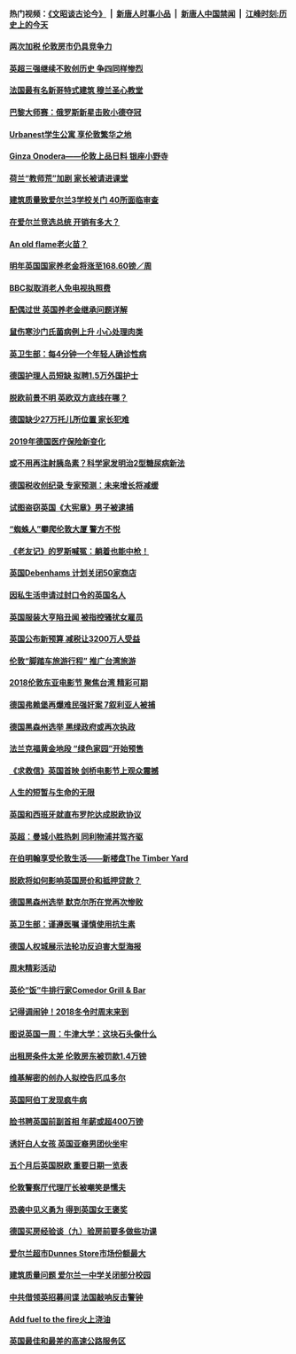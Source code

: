 #### 热门视频：[《文昭谈古论今》](https://github.com/gfw-breaker/wenzhao/blob/master/README.md?t=11060333) &nbsp;|&nbsp; [新唐人时事小品](https://github.com/gfw-breaker/ntdtv-comedy/blob/master/README.md?t=11060333) &nbsp;|&nbsp; [新唐人中国禁闻](https://github.com/gfw-breaker/ntdtv-news/blob/master/README.md?t=11060333) &nbsp;|&nbsp; [江峰时刻:历史上的今天](https://github.com/gfw-breaker/today-in-history/blob/master/README.md?t=11060333) 

#### [两次加税 伦敦房市仍具竞争力](../pages/nsc974/n10832030.md?t=11060333) 

#### [英超三强继续不败创历史 争四同样惨烈](../pages/nsc974/n10830095.md?t=11060333) 

#### [法国最有名新哥特式建筑 穆兰圣心教堂](../pages/nsc974/n10829754.md?t=11060333) 

#### [巴黎大师赛：俄罗斯新星击败小德夺冠](../pages/nsc974/n10830134.md?t=11060333) 

#### [Urbanest学生公寓 享伦敦繁华之地](../pages/nsc974/n10828080.md?t=11060333) 

#### [Ginza Onodera——伦敦上品日料 银座小野寺](../pages/nsc974/n10828069.md?t=11060333) 

#### [荷兰“教师荒”加剧 家长被请进课堂](../pages/nsc974/n10826148.md?t=11060333) 

#### [建筑质量致爱尔兰3学校关门 40所面临审查](../pages/nsc974/n10826209.md?t=11060333) 

#### [在爱尔兰竞选总统 开销有多大？](../pages/nsc974/n10826165.md?t=11060333) 

#### [An old flame老火苗？](../pages/nsc974/n10825994.md?t=11060333) 

#### [明年英国国家养老金将涨至168.60镑／周](../pages/nsc974/n10825971.md?t=11060333) 

#### [BBC拟取消老人免电视执照费](../pages/nsc974/n10825959.md?t=11060333) 

#### [配偶过世 英国养老金继承问题详解](../pages/nsc974/n10825931.md?t=11060333) 

#### [鼠伤寒沙门氏菌病例上升 小心处理肉类](../pages/nsc974/n10825924.md?t=11060333) 

#### [英卫生部：每4分钟一个年轻人确诊性病](../pages/nsc974/n10825910.md?t=11060333) 

#### [德国护理人员短缺 拟聘1.5万外国护士](../pages/nsc974/n10824186.md?t=11060333) 

#### [脱欧前景不明 英欧双方底线在哪？](../pages/nsc974/n10823749.md?t=11060333) 

#### [德国缺少27万托儿所位置 家长犯难](../pages/nsc974/n10824147.md?t=11060333) 

#### [2019年德国医疗保险新变化](../pages/nsc974/n10824071.md?t=11060333) 

#### [或不用再注射胰岛素？科学家发明治2型糖尿病新法](../pages/nsc974/n10823372.md?t=11060333) 

#### [德国税收创纪录 专家预测：未来增长将减缓](../pages/nsc974/n10823318.md?t=11060333) 

#### [试图盗窃英国《大宪章》男子被逮捕](../pages/nsc974/n10823790.md?t=11060333) 

#### [“蜘蛛人”攀爬伦敦大厦 警方不悦](../pages/nsc974/n10823780.md?t=11060333) 

#### [《老友记》的罗斯喊冤：躺着也能中枪！](../pages/nsc974/n10823762.md?t=11060333) 

#### [英国Debenhams 计划关闭50家商店](../pages/nsc974/n10823753.md?t=11060333) 

#### [因私生活申请过封口令的英国名人](../pages/nsc974/n10823742.md?t=11060333) 

#### [英国服装大亨陷丑闻 被指控骚扰女雇员](../pages/nsc974/n10823677.md?t=11060333) 

#### [英国公布新预算 减税让3200万人受益](../pages/nsc974/n10823428.md?t=11060333) 

#### [伦敦“脚踏车旅游行程” 推广台湾旅游](../pages/nsc974/n10823414.md?t=11060333) 

#### [2018伦敦东亚电影节 聚焦台湾 精彩可期](../pages/nsc974/n10823363.md?t=11060333) 

#### [德国弗赖堡再爆难民强奸案 7叙利亚人被捕](../pages/nsc974/n10820972.md?t=11060333) 

#### [德国黑森州选举 黑绿政府或再次执政](../pages/nsc974/n10820914.md?t=11060333) 

#### [法兰克福黄金地段 “绿色家园”开始预售](../pages/nsc974/n10820548.md?t=11060333) 

#### [《求救信》英国首映 剑桥电影节上观众震撼](../pages/nsc974/n10818392.md?t=11060333) 

#### [人生的短暂与生命的无限](../pages/nsc974/n10818124.md?t=11060333) 

#### [英国和西班牙就直布罗陀达成脱欧协议](../pages/nsc974/n10818119.md?t=11060333) 

#### [英超：曼城小胜热刺 同利物浦并驾齐驱](../pages/nsc974/n10817243.md?t=11060333) 

#### [在伯明翰享受伦敦生活——新楼盘The Timber Yard](../pages/nsc974/n10816517.md?t=11060333) 

#### [脱欧将如何影响英国房价和抵押贷款？](../pages/nsc974/n10816491.md?t=11060333) 

#### [德国黑森州选举 默克尔所在党再次惨败](../pages/nsc974/n10814355.md?t=11060333) 

#### [英卫生部：谨遵医嘱 谨慎使用抗生素](../pages/nsc974/n10814251.md?t=11060333) 

#### [德国人权城展示法轮功反迫害大型海报](../pages/nsc974/n10813515.md?t=11060333) 

#### [周末精彩活动](../pages/nsc974/n10813060.md?t=11060333) 

#### [英伦“饭”牛排行家Comedor Grill & Bar](../pages/nsc974/n10813052.md?t=11060333) 

#### [记得调闹钟！2018冬令时周末来到](../pages/nsc974/n10813042.md?t=11060333) 

#### [图说英国一周：牛津大学：这块石头像什么](../pages/nsc974/n10813028.md?t=11060333) 

#### [出租房条件太差 伦敦房东被罚款1.4万镑](../pages/nsc974/n10813024.md?t=11060333) 

#### [维基解密的创办人拟控告厄瓜多尔](../pages/nsc974/n10813022.md?t=11060333) 

#### [英国阿伯丁发现疯牛病](../pages/nsc974/n10813015.md?t=11060333) 

#### [脸书聘英国前副首相 年薪或超400万镑](../pages/nsc974/n10813003.md?t=11060333) 

#### [诱奸白人女孩 英国亚裔男团伙坐牢](../pages/nsc974/n10812999.md?t=11060333) 

#### [五个月后英国脱欧 重要日期一览表](../pages/nsc974/n10812997.md?t=11060333) 

#### [伦敦警察厅代理厅长被嘲笑是懦夫](../pages/nsc974/n10812994.md?t=11060333) 

#### [恐袭中见义勇为 得到英国女王褒奖](../pages/nsc974/n10812990.md?t=11060333) 

#### [德国买房经验谈（九）验房前要多做些功课](../pages/nsc974/n10810647.md?t=11060333) 

#### [爱尔兰超市Dunnes Store市场份额最大](../pages/nsc974/n10810621.md?t=11060333) 

#### [建筑质量问题 爱尔兰一中学关闭部分校园](../pages/nsc974/n10810599.md?t=11060333) 

#### [中共借领英招募间谍 法国敲响反击警钟](../pages/nsc974/n10808700.md?t=11060333) 

#### [Add fuel to the fire火上浇油](../pages/nsc974/n10808877.md?t=11060333) 

#### [英国最佳和最差的高速公路服务区](../pages/nsc974/n10808870.md?t=11060333) 


